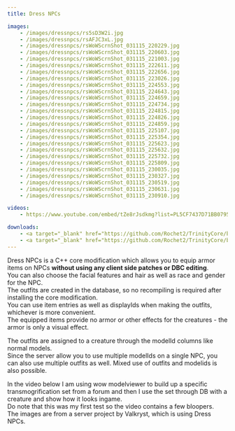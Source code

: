 ```yaml
---
title: Dress NPCs

images:
    - /images/dressnpcs/rs5sD3W2i.jpg
    - /images/dressnpcs/rsAFJC3xL.jpg
    - /images/dressnpcs/rsWoWScrnShot_031115_220229.jpg
    - /images/dressnpcs/rsWoWScrnShot_031115_220603.jpg
    - /images/dressnpcs/rsWoWScrnShot_031115_221003.jpg
    - /images/dressnpcs/rsWoWScrnShot_031115_222611.jpg
    - /images/dressnpcs/rsWoWScrnShot_031115_222656.jpg
    - /images/dressnpcs/rsWoWScrnShot_031115_223026.jpg
    - /images/dressnpcs/rsWoWScrnShot_031115_224553.jpg
    - /images/dressnpcs/rsWoWScrnShot_031115_224643.jpg
    - /images/dressnpcs/rsWoWScrnShot_031115_224659.jpg
    - /images/dressnpcs/rsWoWScrnShot_031115_224734.jpg
    - /images/dressnpcs/rsWoWScrnShot_031115_224815.jpg
    - /images/dressnpcs/rsWoWScrnShot_031115_224826.jpg
    - /images/dressnpcs/rsWoWScrnShot_031115_224859.jpg
    - /images/dressnpcs/rsWoWScrnShot_031115_225107.jpg
    - /images/dressnpcs/rsWoWScrnShot_031115_225354.jpg
    - /images/dressnpcs/rsWoWScrnShot_031115_225623.jpg
    - /images/dressnpcs/rsWoWScrnShot_031115_225632.jpg
    - /images/dressnpcs/rsWoWScrnShot_031115_225732.jpg
    - /images/dressnpcs/rsWoWScrnShot_031115_225809.jpg
    - /images/dressnpcs/rsWoWScrnShot_031115_230035.jpg
    - /images/dressnpcs/rsWoWScrnShot_031115_230327.jpg
    - /images/dressnpcs/rsWoWScrnShot_031115_230519.jpg
    - /images/dressnpcs/rsWoWScrnShot_031115_230631.jpg
    - /images/dressnpcs/rsWoWScrnShot_031115_230910.jpg

videos:
    - https://www.youtube.com/embed/tZe8rJsdkmg?list=PL5CF7437D71BB0795

downloads:
    - <a target="_blank" href="https://github.com/Rochet2/TrinityCore/blob/dressnpcs/src/server/scripts/Custom/DressNPCs/" class="download button">TrinityCore 3.3.5</a>
    - <a target="_blank" href="https://github.com/Rochet2/TrinityCore/blob/dressnpcs_6.x/src/server/scripts/Custom/DressNPCs/" class="download button">TrinityCore 6.x</a>
---
```


Dress NPCs is a C++ core modification which allows you to equip armor items on NPCs **without using any client side patches or DBC editing**.  
You can also choose the facial features and hair as well as race and gender for the NPC.  
The outfits are created in the database, so no recompiling is required after installing the core modification.  
You can use item entries as well as displayIds when making the outfits, whichever is more convenient.  
The equipped items provide no armor or other effects for the creatures - the armor is only a visual effect.

The outfits are assigned to a creature through the modelId columns like normal models.  
Since the server allow you to use multiple modelIds on a single NPC, you can also use multiple outfits as well. Mixed use of outfits and modelids is also possible.

In the video below I am using wow modelviewer to build up a specific transmogrification set from a forum and then I use the set through DB with a creature and show how it looks ingame.  
Do note that this was my first test so the video contains a few bloopers.  
The images are from a server project by Valkryst, which is using Dress NPCs.

